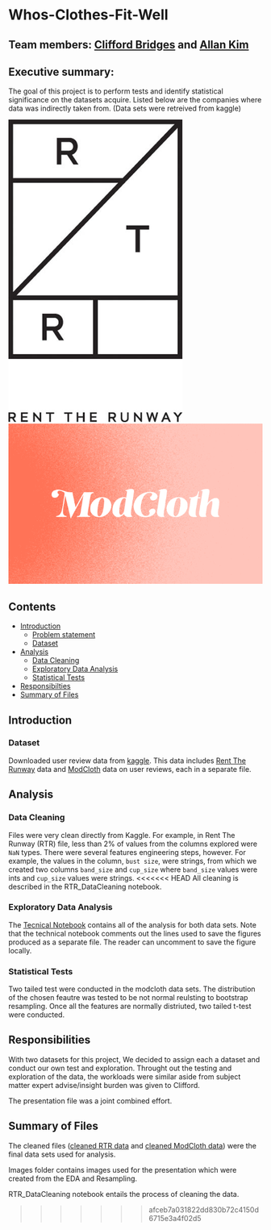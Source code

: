 # Whos-Clothes-Fit-Well
## Team members: [Clifford Bridges](https://github.com/CliffordBridges) and [Allan Kim](https://github.com/allankim4)

## Executive summary:

The goal of this project is to perform tests and identify statistical significance on the datasets acquire. 
Listed below are the companies where data was indirectly taken from. 
(Data sets were retreived from kaggle) 

![Rent_the_Runway](images/rtr_logo.jpeg)
![Modcloth](images/modcloth.png)

## Contents

- [Introduction](#Introduction)
    - [Problem statement](#Problem-statement)
    - [Dataset](#Dataset)
- [Analysis](#Analysis)
    - [Data Cleaning](#Data-Cleaning)
    - [Exploratory Data Analysis](#Exploratory-Data-Analysis)
    - [Statistical Tests](#Statistical-Test)
- [Responsibilties](#Responsibilities)
- [Summary of Files](#Files-summary)


## Introduction

### Dataset
Downloaded user review data from [kaggle](https://www.kaggle.com/rmisra/clothing-fit-dataset-for-size-recommendation). 
This data includes [Rent The Runway](https://www.renttherunway.com/) data and [ModCloth](https://www.modcloth.com/) data on user reviews, each in a separate file.

## Analysis

### Data Cleaning
Files were very clean directly from Kaggle. 
For example, in Rent The Runway (RTR) file, less than 2\% of values from the columns explored were ```NaN``` types. 
There were several features engineering steps, however. 
For example, the values in the column, ```bust size```, were strings, from which we created two columns ```band_size``` and ```cup_size``` where ```band_size``` values were ints and ```cup_size``` values were strings. 
<<<<<<< HEAD
All cleaning is described in the RTR_DataCleaning notebook.



### Exploratory Data Analysis
The [Tecnical Notebook](Technical_Notebook.ipynb) contains all of the analysis for both data sets. 
Note that the technical notebook comments out the lines used to save the figures produced as a separate file. 
The reader can uncomment to save the figure locally.

### Statistical Tests

Two tailed test were conducted in the modcloth data sets. The distribution of the chosen feautre was tested to be not normal reulsting to bootstrap resampling. Once all the features are normally distriuted, two tailed t-test were conducted.

## Responsibilities

With two datasets for this project, We decided to assign each a dataset and conduct our own test and exploration. Throught out the testing and exploration of the data, the workloads were similar aside from subject matter expert advise/insight burden was given to Clifford.

The presentation file was a joint combined effort.

## Summary of Files

The cleaned files ([cleaned RTR data](rtr_clean.csv) and [cleaned ModCloth data](modcloth_finaldata.json)) were the final data sets used for analysis.

Images folder contains images used for the presentation which were created from the EDA and Resampling.

RTR_DataCleaning notebook entails the process of cleaning the data.

>>>>>>> afceb7a031822dd830b72c4150d6715e3a4f02d5
